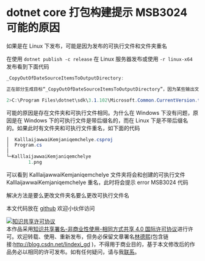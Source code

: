 
# dotnet core 打包构建提示 MSB3024 可能的原因

如果是在 Linux 下发布，可能是因为发布的可执行文件和文件夹重名

<!--more-->


<!-- 发布 -->

在使用 `dotnet publish -c release` 在 Linux 服务器发布或使用 `-r linux-x64` 发布看到下面代码

```csharp
_CopyOutOfDateSourceItemsToOutputDirectory:

正在部分生成目标“_CopyOutOfDateSourceItemsToOutputDirectory”，因为某些输出文件相对于其输入文件而言已经过期。

2>C:\Program Files\dotnet\sdk\3.1.102\Microsoft.Common.CurrentVersion.targets(4570,5): error MSB3024: 未能将文件“f:\lindexi\foo\obj\Release\netcoreapp3.1\linux-x64\Foo”复制到目标文件“bin\Release\netcoreapp3.1\linux-x64\Foo”，因为该目标是文件夹而不是文件 。若要将源文件复制到文件夹中，请考虑使用 DestinationFolder 参数，而不使用 DestinationFiles
```

可能的原因是存在文件夹和可执行文件相同。为什么在 Windows 下没有问题，原因是在 Windows 下的可执行文件是带后缀名的，而在 Linux 下是不带后缀名的。如果此时有文件夹和可执行文件重名，如下面的代码

```csharp
│  KalllaijawwaiKemjaniqemchelye.csproj
│  Program.cs
│
└─KalllaijawwaiKemjaniqemchelye
        1.png
```

可以看到 KalllaijawwaiKemjaniqemchelye 文件夹将会和创建的可执行文件 KalllaijawwaiKemjaniqemchelye 重名，此时将会提示 error MSB3024 代码

解决方法是要么更改文件夹名要么更改可执行文件名

本文代码放在 [github](https://github.com/lindexi/lindexi_gd/tree/2b4a8ca4ff0e95f51c10c33cbab4a89037e6010e/KalllaijawwaiKemjaniqemchelye) 欢迎小伙伴访问






<a rel="license" href="http://creativecommons.org/licenses/by-nc-sa/4.0/"><img alt="知识共享许可协议" style="border-width:0" src="https://licensebuttons.net/l/by-nc-sa/4.0/88x31.png" /></a><br />本作品采用<a rel="license" href="http://creativecommons.org/licenses/by-nc-sa/4.0/">知识共享署名-非商业性使用-相同方式共享 4.0 国际许可协议</a>进行许可。欢迎转载、使用、重新发布，但务必保留文章署名[林德熙](http://blog.csdn.net/lindexi_gd)(包含链接:http://blog.csdn.net/lindexi_gd )，不得用于商业目的，基于本文修改后的作品务必以相同的许可发布。如有任何疑问，请与我[联系](mailto:lindexi_gd@163.com)。